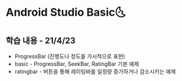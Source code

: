 # Android Studio Basic:last_quarter_moon_with_face:

## 학습 내용 - 21/4/23

- ProgressBar (진행도나 정도를 가시적으로 표현)
- basic - ProgressBar, SeekBar, RatingBar 기본 예제
- ratingbar - 버튼을 통해 레이팅바를 일정량 증가하거나 감소시키는 예제

